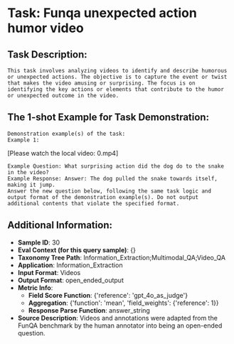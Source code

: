 # Task: Funqa unexpected action humor video

## Task Description:

```
This task involves analyzing videos to identify and describe humorous or unexpected actions. The objective is to capture the event or twist that makes the video amusing or surprising. The focus is on identifying the key actions or elements that contribute to the humor or unexpected outcome in the video.
```

## The 1-shot Example for Task Demonstration:

```
Demonstration example(s) of the task:
Example 1:
```

[Please watch the local video: 0.mp4]

```
Example Question: What surprising action did the dog do to the snake in the video?
Example Response: Answer: The dog pulled the snake towards itself, making it jump.
Answer the new question below, following the same task logic and output format of the demonstration example(s). Do not output additional contents that violate the specified format.
```

## Additional Information:

- **Sample ID**: 30
- **Eval Context (for this query sample)**: {}
- **Taxonomy Tree Path**: Information_Extraction;Multimodal_QA;Video_QA
- **Application**: Information_Extraction
- **Input Format**: Videos
- **Output Format**: open_ended_output
- **Metric Info**:
  - **Field Score Function**: {'reference': 'gpt_4o_as_judge'}
  - **Aggregation**: {'function': 'mean', 'field_weights': {'reference': 1}}
  - **Response Parse Function**: answer_string
- **Source Description**: Videos and annotations were adapted from the FunQA benchmark by the human annotator into being an open-ended question.
